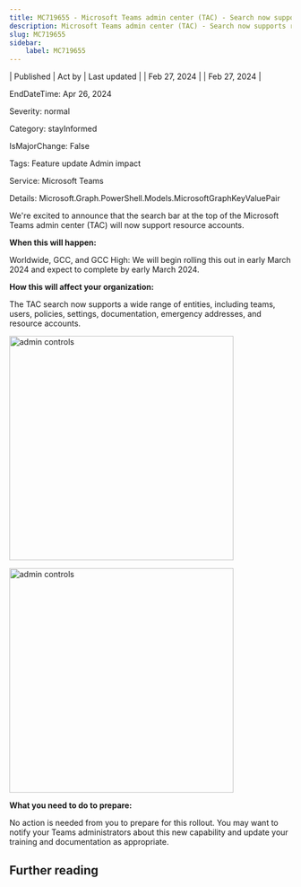 ```yaml
---
title: MC719655 - Microsoft Teams admin center (TAC) - Search now supports resource accounts
description: Microsoft Teams admin center (TAC) - Search now supports resource accounts
slug: MC719655
sidebar:
    label: MC719655
---
```



| Published | Act by | Last updated |
| Feb 27, 2024 |  | Feb 27, 2024 |

EndDateTime: Apr 26, 2024

Severity: normal

Category: stayInformed

IsMajorChange: False

Tags: Feature update Admin impact

Service: Microsoft Teams

Details: Microsoft.Graph.PowerShell.Models.MicrosoftGraphKeyValuePair

<p>We're excited to announce that the search bar at the top of the Microsoft Teams admin center (TAC) will now support resource accounts.<br></p><p><b>When this will happen:</b><br></p><p>Worldwide, GCC, and GCC High: We will begin rolling this out in early March 2024 and expect to complete by early March 2024.</p><p><b>How this will affect your organization:</b></p><p>The TAC search now supports a wide range of entities, including teams, users, policies, settings, documentation, emergency addresses, and resource accounts.</p><p><img src="https://img-prod-cms-rt-microsoft-com.akamaized.net/cms/api/am/imageFileData/RW1hXWT?ver=9e50" style="width: 400px;" alt="admin controls"><br></p><p><img src="https://img-prod-cms-rt-microsoft-com.akamaized.net/cms/api/am/imageFileData/RW1i3cR?ver=41a2" style="width: 400px;" alt="admin controls"><br></p><p><b>What you need to do to prepare:</b><br></p><p>No action is needed from you to prepare for this rollout. You may want to notify your Teams administrators about this new capability and update your training and documentation as appropriate.</p>

## Further reading
